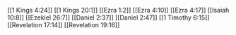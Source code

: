 [[1 Kings 4:24]]
[[1 Kings 20:1]]
[[Ezra 1:2]]
[[Ezra 4:10]]
[[Ezra 4:17]]
[[Isaiah 10:8]]
[[Ezekiel 26:7]]
[[Daniel 2:37]]
[[Daniel 2:47]]
[[1 Timothy 6:15]]
[[Revelation 17:14]]
[[Revelation 19:16]]
